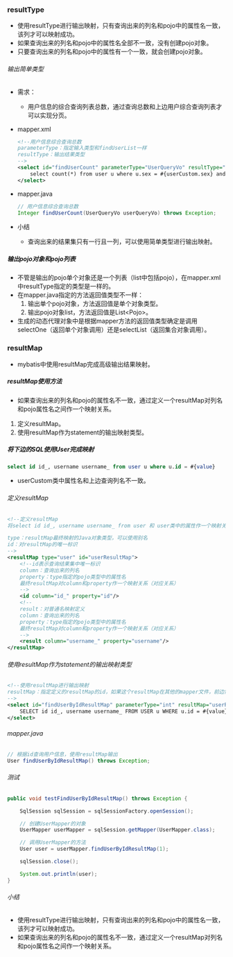 ### resultType

- 使用resultType进行输出映射，只有查询出来的列名和pojo中的属性名一致，该列才可以映射成功。
- 如果查询出来的列名和pojo中的属性名全部不一致，没有创建pojo对象。
- 只要查询出来的列名和pojo中的属性有一个一致，就会创建pojo对象。

###### 输出简单类型

- 需求：

  - 用户信息的综合查询列表总数，通过查询总数和上边用户综合查询列表才可以实现分页。

- mapper.xml

  ```xml
  <!--用户信息综合查询总数
  parameterType：指定输入类型和findUserList一样
  resultType：输出结果类型
  -->
  <select id="findUserCount" parameterType="UserQueryVo" resultType="int">
      select count(*) from user u where u.sex = #{userCustom.sex} and u.username like '%${userCustom.username}%';
  </select>
  ```

- mapper.java

  ```Java
  // 用户信息综合查询总数
  Integer findUserCount(UserQueryVo userQueryVo) throws Exception;
  ```

- 小结

  - 查询出来的结果集只有一行且一列，可以使用简单类型进行输出映射。

##### 输出pojo对象和pojo列表

- 不管是输出的pojo单个对象还是一个列表（list中包括pojo），在mapper.xml中resultType指定的类型是一样的。
- 在mapper.java指定的方法返回值类型不一样：
  1. 输出单个pojo对象，方法返回值是单个对象类型。
  2. 输出pojo对象list，方法返回值是List\<Pojo\>。
- 生成的动态代理对象中是根据mapper方法的返回值类型确定是调用selectOne（返回单个对象调用）还是selectList（返回集合对象调用）。

### resultMap

- mybatis中使用resultMap完成高级输出结果映射。

##### resultMap使用方法

- 如果查询出来的列名和pojo的属性名不一致，通过定义一个resultMap对列名和pojo属性名之间作一个映射关系。

1. 定义resultMap。
2. 使用resultMap作为statement的输出映射类型。

##### 将下边的SQL使用User完成映射

```sql
select id id_, username username_ from user u where u.id = #{value}
```

- userCustom类中属性名和上边查询列名不一致。

###### 定义resultMap

```xml
<!--定义resultMap
将select id id_, username username_ from user 和 user类中的属性作一个映射关系

type：resultMap最终映射的Java对象类型，可以使用别名
id：对resultMap的唯一标识
-->
<resultMap type="user" id="userResultMap">
    <!--id表示查询结果集中唯一标识
    column：查询出来的列名
    property：type指定的pojo类型中的属性名
    最终resultMap对column和property作一个映射关系（对应关系）
    -->
    <id column="id_" property="id"/>
    <!--
    result：对普通名映射定义
    column：查询出来的列名
    property：type指定的pojo类型中的属性名
    最终resultMap对column和property作一个映射关系（对应关系）
    -->
    <result column="username_" property="username"/>
</resultMap>
```

###### 使用resultMap作为statement的输出映射类型

```xml
<!--使用resultMap进行输出映射
resultMap：指定定义的resultMap的id，如果这个resultMap在其他的mapper文件，前边需要加namespace
-->
<select id="findUserByIdResultMap" parameterType="int" resultMap="userResultMap">
    SELECT id id_, username username_ FROM USER u WHERE u.id = #{value}
</select>
```

###### mapper.java

```Java
// 根据id查询用户信息，使用resultMap输出
User findUserByIdResultMap() throws Exception;
```

###### 测试

```Java
public void testFindUserByIdResultMap() throws Exception {

    SqlSession sqlSession = sqlSessionFactory.openSession();

    // 创建UserMapper的对象
    UserMapper userMapper = sqlSession.getMapper(UserMapper.class);

    // 调用UserMapper的方法
    User user = userMapper.findUserByIdResultMap(1);

    sqlSession.close();

    System.out.println(user);
}
```

###### 小结

- 使用resultType进行输出映射，只有查询出来的列名和pojo中的属性名一致，该列才可以映射成功。
- 如果查询出来的列名和pojo的属性名不一致，通过定义一个resultMap对列名和pojo属性名之间作一个映射关系。